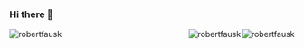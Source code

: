 ### Hi there 👋

<p>
  <img align="left" src="https://github-readme-stats.vercel.app/api?username=robertfausk&show_icons=true&locale=en" alt="robertfausk" />
  <img align="right" src="https://komarev.com/ghpvc/?username=robertfausk&label=Profile%20views&color=0e75b6&style=flat" alt="robertfausk" />  
  <img align="right" src="https://github-readme-stats.vercel.app/api/top-langs?username=robertfausk&show_icons=true&locale=en&layout=compact" alt="robertfausk" />
</p>
  
  

<!--
**robertfausk/robertfausk** is a ✨ _special_ ✨ repository because its `README.md` (this file) appears on your GitHub profile.

Here are some ideas to get you started:

- 🔭 I’m currently working on ...
- 🌱 I’m currently learning ...
- 👯 I’m looking to collaborate on ...
- 🤔 I’m looking for help with ...
- 💬 Ask me about ...
- 📫 How to reach me: ...
- 😄 Pronouns: ...
- ⚡ Fun fact: ...
-->
